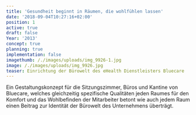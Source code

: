 ```yaml
---
title: 'Gesundheit beginnt in Räumen, die wohlfühlen lassen'
date: '2018-09-04T10:27:16+02:00'
position: 1
active: true
draft: false
Year: '2013'
concept: true
planning: true
implementation: false
imagethumb: /./images/uploads/img_9926-1.jpg
image: /./images/uploads/img_9926.jpg
teaser: Einrichtung der Bürowelt des eHealth Dienstleisters Bluecare
---
```

Ein Gestaltungskonzept für die Sitzungszimmer, Büros und Kantine von Bluecare, welches gleichzeitig spezifische Qualitäten jeden Raumes für den Komfort und das Wohlbefinden der Mitarbeiter betont wie auch jedem Raum einen Beitrag zur Identität der Bürowelt des Unternehmens überträgt.
